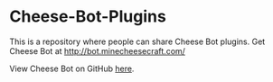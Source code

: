 # Cheese-Bot-Plugins

This is a repository where people can share Cheese Bot plugins. Get Cheese Bot at http://bot.minecheesecraft.com/

View Cheese Bot on GitHub [here](https://github.com/Minecheesecraft/Cheese-Bot).
